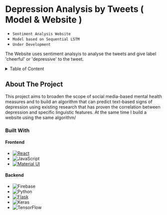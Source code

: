 <a name="readme-top"></a>
# Depression Analysis by Tweets ( Model & Website )
* ` Sentiment Analysis Website `
* ` Model based on Sequential LSTM `
* ` Under Development `


The Website uses sentiment analsyis to analyse the tweets and give label 'cheerful' or 'depressive' to the tweet.

<details>
  <summary>Table of Content</summary>
  <ol>
    <li><a href="#bbout-the-project">About The Project</a></li>
    <li>
      <a href="#project-phases">Project Phases</a>
      <ol>
        <li>
          <a href="#Model">Building Model</a>
          <ol>
            <li><a href="#Gathering-Data">Gathering Data</a></li>
            <li><a href="#Preprocessing-Data">Preprocessing Data</a></li>
            <li><a href="#Building-Model">Building sentiment analysis model</a></li>
          </ol>
         </li>
         <li><a href="#Model">Proposed Website Model</a></li>
      </ol>
    </li>
    <li><a href="#challenges">Challenges Faced</a></li>
    <li><a href="#future">Future Plan</a></li>
    <li><a href="#references">References</a></li>
  </ol>
</details>

## About The Project
This project aims to broaden the scope of social media-based mental health measures and to build an algorithm that can predict text-based signs of depression using existing research that has proven the correlation between depression and specific linguistic features. At the same time I build a website using the same algorithm/
### Built With

#### Frontend
* [![React][React.js]][React-url]
* ![JavaScript](https://img.shields.io/badge/javascript-%23323330.svg?style=for-the-badge&logo=javascript&logoColor=%23F7DF1E)
* [![Material UI][Material.js]][Material-url]

#### Backend
* ![Firebase](https://img.shields.io/badge/Firebase-039BE5?style=for-the-badge&logo=Firebase&logoColor=white)
* ![Python](https://img.shields.io/badge/python-3670A0?style=for-the-badge&logo=python&logoColor=ffdd54)
* [![Flask][Flask.js]][Flask-url]
* ![Keras](https://img.shields.io/badge/Keras-%23D00000.svg?style=for-the-badge&logo=Keras&logoColor=white)
* ![TensorFlow](https://img.shields.io/badge/TensorFlow-%23FF6F00.svg?style=for-the-badge&logo=TensorFlow&logoColor=white)


[Material.js]: https://img.shields.io/badge/Material--UI-0081CB?style=for-the-badge&logo=mui&logoColor=white
[Material-url]: https://mui.com/
[React.js]: https://img.shields.io/badge/React-20232A?style=for-the-badge&logo=react&logoColor=61DAFB
[React-url]: https://reactjs.org/
[Flask.js]: https://img.shields.io/badge/Flask-000000?style=for-the-badge&logo=flask&logoColor=white
[Flask-url]: https://flask.palletsprojects.com/en/2.2.x/

